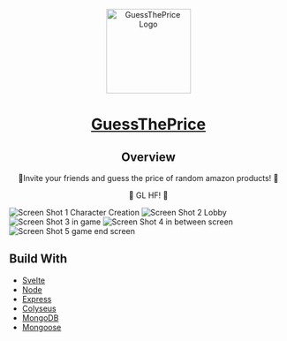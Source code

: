 <p align="center">
  <a target="_blank" rel="noopener noreferrer" href="https://preiseraten.de">
    <img alt="GuessThePrice Logo" src="https://res.cloudinary.com/kana/image/upload/v1618221276/ab4cxqilhpp9bizlaton.png" width="153" />
  </a>
</p>

<h1 align="center">
  <a target="_blank" rel="noopener noreferrer" href="https://preiseraten.de">GuessThePrice</a>
</h1>

<h2 align="center">Overview</h2>
<p align="center"> 🎉Invite your friends and guess the price of random amazon products! 🎉 </p>
<p align="center"> 🎉 GL HF! 🎉 </p>

<img alt="Screen Shot 1 Character Creation" src="https://res.cloudinary.com/kana/image/upload/v1619709912/guessThePrice/Screenshot_2021-04-29_172100_jghun5.png">
<img alt="Screen Shot 2 Lobby" src="https://res.cloudinary.com/kana/image/upload/v1619709914/guessThePrice/Screenshot_2021-04-29_172147_bgxgoc.png">
<img alt="Screen Shot 3 in game" src="https://res.cloudinary.com/kana/image/upload/v1619709911/guessThePrice/Screenshot_2021-04-29_172211_ay06ur.png">
<img alt="Screen Shot 4 in between screen" src="https://res.cloudinary.com/kana/image/upload/v1619709913/guessThePrice/Screenshot_2021-04-29_172242_gceox1.png">
<img alt="Screen Shot 5 game end screen" src="https://res.cloudinary.com/kana/image/upload/v1619709914/guessThePrice/Screenshot_2021-04-29_172423_psl4ut.png">

<h2>Build With</h2>

<ul>
<li> <a target="_blank" rel="noopener noreferrer" href="https://github.com/sveltejs/svelte">Svelte</a></li>
<li> <a target="_blank" rel="noopener noreferrer" href="https://github.com/nodejs/node">Node</a></li>
<li> <a target="_blank" rel="noopener noreferrer" href="https://github.com/expressjs/express">Express</a></li>
<li> <a target="_blank" rel="noopener noreferrer" href="https://www.colyseus.io/">Colyseus</a></li>
<li> <a target="_blank" rel="noopener noreferrer" href="https://www.mongodb.com/de">MongoDB</a></li>
<li> <a target="_blank" rel="noopener noreferrer" href="https://github.com/Automattic/mongoose">Mongoose</a></li>
</ul>
